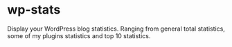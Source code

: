 wp-stats
========

Display your WordPress blog statistics. Ranging from general total statistics, some of my plugins statistics and top 10 statistics.